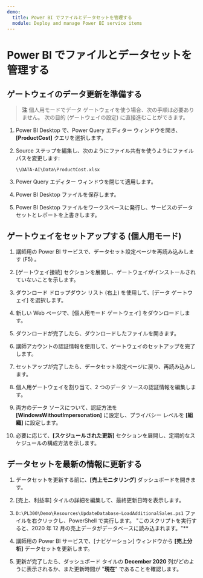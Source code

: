 ```yaml
---
demo:
  title: Power BI でファイルとデータセットを管理する
  module: Deploy and manage Power BI service items
---
```

# Power BI でファイルとデータセットを管理する

## ゲートウェイのデータ更新を準備する

> **注** 個人用モードでデータ ゲートウェイを使う場合、次の手順は必要ありません。 次の目的 (ゲートウェイの設定) に直接進むことができます。

1. Power BI Desktop で、Power Query エディター ウィンドウを開き、**[ProductCost]** クエリを選択します。

1. Source ステップを編集し、次のようにファイル共有を使うようにファイル パスを変更します:

    `\\DATA-AI\Data\ProductCost.xlsx`

1. Power Query エディター ウィンドウを閉じて適用します。

1. Power BI Desktop ファイルを保存します。

1. Power BI Desktop ファイルをワークスペースに発行し、サービスのデータセットとレポートを上書きします。

## ゲートウェイをセットアップする (個人用モード)

1. 講師用の Power BI サービスで、データセット設定ページを再読み込みします (F5) 。

1. [ゲートウェイ接続] セクションを展開し、ゲートウェイがインストールされていないことを示します。

1. ダウンロード ドロップダウン リスト (右上) を使用して、[データ ゲートウェイ] を選択します。

1. 新しい Web ページで、[個人用モード ゲートウェイ] をダウンロードします。

1. ダウンロードが完了したら、ダウンロードしたファイルを開きます。

1. 講師アカウントの認証情報を使用して、ゲートウェイのセットアップを完了します。

1. セットアップが完了したら、データセット設定ページに戻り、再読み込みします。

1. 個人用ゲートウェイを割り当て、2 つのデータ ソースの認証情報を編集します。

1. 両方のデータ ソースについて、認証方法を **[WindowsWithoutImpersonation]** に設定し、プライバシー レベルを **[組織]** に設定します。

1. 必要に応じて、**[スケジュールされた更新]** セクションを展開し、定期的なスケジュールの構成方法を示します。

## データセットを最新の情報に更新する

1. データセットを更新する前に、**[売上モニタリング]** ダッシュボードを開きます。

1. [売上、利益率] タイルの詳細を編集して、最終更新日時を表示します。

1. `D:\PL300\Demo\Resources\UpdateDatabase-LoadAdditionalSales.ps1` ファイルを右クリックし、PowerShell で実行します。 "このスクリプトを実行すると、2020 年 12 月の売上データがデータベースに読み込まれます。"**

1. 講師用の Power BI サービスで、[ナビゲーション] ウィンドウから **[売上分析]** データセットを更新します。

1. 更新が完了したら、ダッシュボード タイルの **December 2020** 列がどのように表示されるか、また更新時間が "**現在**" であることを確認します。
